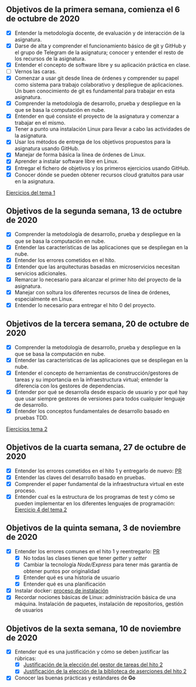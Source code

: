 ## Objetivos de la primera semana, comienza el 6 de octubre de 2020

- [x] Entender la metodología docente, de evaluación y de interacción de la asignatura.
- [x] Darse de alta y comprender el funcionamiento básico de git y GitHub y el grupo de Telegram de la asignatura; conocer y entender el resto de los recursos de la asignatura.
- [x] Entender el concepto de software libre y su aplicación práctica en clase.
- [ ] Vernos las caras.
- [x] Comenzar a usar git desde línea de órdenes y comprender su papel como sistema para trabajo colaborativo y despliegue de aplicaciones. Un buen conocimiento de git es fundamental para trabajar en esta asignatura.
- [x] Comprender la metodología de desarrollo, prueba y despliegue en la que se basa la computación en nube.
- [x] Entender en qué consiste el proyecto de la asignatura y comenzar a trabajar en el mismo.
- [x] Tener a punto una instalación Linux para llevar a cabo las actividades de la asignatura.
- [x] Usar los métodos de entrega de los objetivos propuestos para la asignatura usando GitHub.
- [x] Manejar de forma básica la línea de órdenes de Linux.
- [x] Aprender a instalar software libre en Linux.
- [x] Entregar el fichero de objetivos y los primeros ejercicios usando GitHub.
- [x] Conocer dónde se pueden obtener recursos cloud gratuitos para usar en la asignatura.

[Ejercicios del tema 1](https://github.com/Jumacasni/Ejercicios-autoevaluacion-CC/blob/main/Ejercicios-Semana01.md)

## Objetivos de la segunda semana, 13 de octubre de 2020

- [x] Comprender la metodología de desarrollo, prueba y despliegue en la que se basa la computación en nube.
- [x] Entender las características de las aplicaciones que se despliegan en la nube.
- [x] Entender los errores cometidos en el hito.
- [x] Entender que las arquitecturas basadas en microservicios necesitan servicios adicionales.
- [x] Remarcar lo necesario para alcanzar el primer hito del proyecto de la asignatura.
- [x] Manejar con soltura los diferentes recursos de línea de órdenes, especialmente en Linux.
- [x] Entender lo necesario para entregar el hito 0 del proyecto.

## Objetivos de la tercera semana, 20 de octubre de 2020

- [x] Comprender la metodología de desarrollo, prueba y despliegue en la que se basa la computación en nube.
- [x] Entender las características de las aplicaciones que se despliegan en la nube.
- [x] Entender el concepto de herramientas de construcción/gestores de tareas y su importancia en la infraestructura virtual; entender la diferencia con los gestores de dependencias.
- [x] Entender por qué se desarrolla desde espacio de usuario y por qué hay que usar siempre gestores de versiones para todos cualquier lenguaje de desarrollo.
- [x] Entender los conceptos fundamentales de desarrollo basado en pruebas TDD.

[Ejercicios tema 2](https://github.com/Jumacasni/Ejercicios-autoevaluacion-CC/blob/main/Ejercicios-Semana02.md)

## Objetivos de la cuarta semana, 27 de octubre de 2020

- [x] Entender los errores cometidos en el hito 1 y entregarlo de nuevo: [PR](https://github.com/JJ/CC-20-21/pull/210)
- [x] Entender las claves del desarrollo basado en pruebas.
- [x] Comprender el paper fundamental de la infraestructura virtual en este proceso.
- [x] Entender cual es la estructura de los programas de test y cómo se pueden implementar en los diferentes lenguajes de programación: [Ejercicio 4 del tema 2](https://github.com/Jumacasni/Ejercicios-autoevaluacion-CC/blob/main/Ejercicios-Semana02.md)

## Objetivos de la quinta semana, 3 de noviembre de 2020

- [x] Entender los errores comunes en el hito 1 y reentregarlo: [PR](https://github.com/JJ/CC-20-21/pull/250)
  - [x] No todas las clases tienen que tener *getter* y *setter*
  - [x] Cambiar la tecnología *Node/Express* para tener más garantía de obtener puntos por originalidad
  - [x] Entender qué es una historia de usuario
  - [x] Entender qué es una planificación
- [x] Instalar docker: [proceso de instalación](https://github.com/Jumacasni/Ejercicios-autoevaluacion-CC/blob/main/instalacion_docker.md)
- [x] Recordar nociones básicas de Linux: administración básica de una máquina. Instalación de paquetes, instalación de repositorios, gestión de usuarios

## Objetivos de la sexta semana, 10 de noviembre de 2020

- [x] Entender qué es una justificación y cómo se deben justificar las rúbricas:
	- [x] [Justificación de la elección del gestor de tareas del hito 2](https://github.com/Jumacasni/Terrake/blob/main/docs/gestion_tareas.md)
	- [x] [Justificación de la elección de la biblioteca de aserciones del hito 2](https://github.com/Jumacasni/Terrake/blob/main/docs/biblioteca_aserciones.md)
- [x] Conocer las buenas prácticas y estándares de **Go** 
